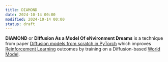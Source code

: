 ```yaml
---
title: DIAMOND
date: 2024-10-14 00:00
modified: 2024-10-14 00:00
status: draft
---
```


**DIAMOND** or **DIffusion As a Model Of eNvironment Dreams** is a technique from paper [Diffusion models from scratch in PyTorch](../../../reference/diffusion-models-from-scratch-in-pytorch.md) which improves [Reinforcement Learning](reinforcement-learning.md) outcomes by training on a Diffusion-based [World Model](world-model.md).

